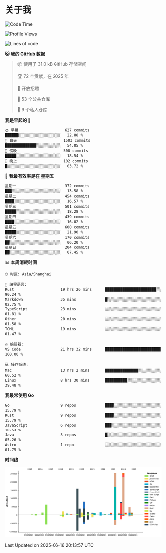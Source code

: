 # 关于我

<!--START_SECTION:waka-->
![Code Time](http://img.shields.io/badge/Code%20Time-3%2C877%20hrs%2028%20mins-blue)

![Profile Views](http://img.shields.io/badge/%E4%B8%AA%E4%BA%BA%E8%B5%84%E6%96%99%E8%A7%82%E7%9C%8B%E6%AC%A1%E6%95%B0-0-blue)

![Lines of code](https://img.shields.io/badge/%E4%BB%8E%E3%80%8CHello%20World%E3%80%8D%E8%B5%B7%E6%88%91%E5%B7%B2%E7%BB%8F%E5%86%99%E4%BA%86-1.1%20million%20%E8%A1%8C%E4%BB%A3%E7%A0%81-blue)

**🐱 我的 GitHub 数据** 

> 📦  使用了 31.0 kB GitHub 存储空间 
 > 
> 🏆 72 个贡献，在 2025 年
 > 
> 💼 开放招聘
 > 
> 📜 53 个公共仓库 
 > 
> 🔑 9 个私人仓库 
 > 
**我是早起的 🐤** 

```text
🌞 早晨                     627 commits         ██████░░░░░░░░░░░░░░░░░░░   22.88 % 
🌆 白天                     1503 commits        ██████████████░░░░░░░░░░░   54.85 % 
🌃 傍晚                     508 commits         █████░░░░░░░░░░░░░░░░░░░░   18.54 % 
🌙 晚上                     102 commits         █░░░░░░░░░░░░░░░░░░░░░░░░   03.72 % 
```
📅 **我最有效率是在 星期五** 

```text
星期一                      372 commits         ███░░░░░░░░░░░░░░░░░░░░░░   13.58 % 
星期二                      454 commits         ████░░░░░░░░░░░░░░░░░░░░░   16.57 % 
星期三                      501 commits         █████░░░░░░░░░░░░░░░░░░░░   18.28 % 
星期四                      439 commits         ████░░░░░░░░░░░░░░░░░░░░░   16.02 % 
星期五                      600 commits         █████░░░░░░░░░░░░░░░░░░░░   21.90 % 
星期六                      170 commits         ██░░░░░░░░░░░░░░░░░░░░░░░   06.20 % 
星期日                      204 commits         ██░░░░░░░░░░░░░░░░░░░░░░░   07.45 % 
```


📊 **本周消耗时间** 

```text
🕑︎ 时区: Asia/Shanghai

💬 编程语言: 
Rust                     19 hrs 26 mins      ███████████████████████░░   90.24 % 
Markdown                 35 mins             █░░░░░░░░░░░░░░░░░░░░░░░░   02.75 % 
TypeScript               23 mins             ░░░░░░░░░░░░░░░░░░░░░░░░░   01.81 % 
Other                    20 mins             ░░░░░░░░░░░░░░░░░░░░░░░░░   01.58 % 
TOML                     19 mins             ░░░░░░░░░░░░░░░░░░░░░░░░░   01.47 % 

🔥 编辑器: 
VS Code                  21 hrs 32 mins      █████████████████████████   100.00 % 

💻 操作系统: 
Mac                      13 hrs 2 mins       ███████████████░░░░░░░░░░   60.52 % 
Linux                    8 hrs 30 mins       ██████████░░░░░░░░░░░░░░░   39.48 % 
```

**我最常使用 Go** 

```text
Go                       9 repos             ████░░░░░░░░░░░░░░░░░░░░░   15.79 % 
Rust                     9 repos             ████░░░░░░░░░░░░░░░░░░░░░   15.79 % 
JavaScript               6 repos             ███░░░░░░░░░░░░░░░░░░░░░░   10.53 % 
Java                     3 repos             █░░░░░░░░░░░░░░░░░░░░░░░░   05.26 % 
Astro                    1 repo              ░░░░░░░░░░░░░░░░░░░░░░░░░   01.75 % 
```



**时间线**

![Lines of Code chart](https://raw.githubusercontent.com/catusax/catusax/master/assets/bar_graph.png)


 Last Updated on 2025-06-16 20:13:57 UTC
<!--END_SECTION:waka-->
